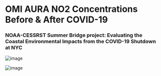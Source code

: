 # OMI AURA NO2 Concentrations Before & After COVID-19

<h3>NOAA-CESSRST Summer Bridge project: Evaluating the Coastal Environmental Impacts from the COVID-19 Shutdown at NYC</h3>

![image](https://user-images.githubusercontent.com/62675121/134842077-4e3bc8f2-6880-4b72-94ea-c1673d82ed5a.png)

![image](https://user-images.githubusercontent.com/62675121/126703984-0d059cb5-a5c1-405e-a6db-097bac65ca89.png)


